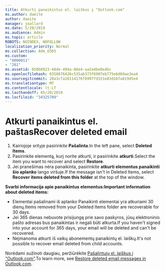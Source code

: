 ```yaml
---
title: Atkurti panaikintus el. laiškus į "Outlook.com"
ms.author: daeite
author: daeite
manager: joallard
ms.date: 5/20/2019
ms.audience: Admin
ms.topic: article
ROBOTS: NOINDEX, NOFOLLOW
localization_priority: Normal
ms.collection: Adm_O365
ms.custom:
- "8000011"
- "261"
ms.assetid: 650b8923-48de-494a-88e4-aa3a4be8e4bc
ms.openlocfilehash: 0358076426c535ab373f6907eb775e6d69ae3ea4
ms.sourcegitcommit: 20a3cfa10114176f8997fd151e83d167a81945e4
ms.translationtype: MT
ms.contentlocale: lt-LT
ms.lasthandoff: 05/20/2019
ms.locfileid: "34325709"
---
```

# <a name="recover-deleted-email"></a><span data-ttu-id="2f3e9-102">Atkurti panaikintus el. paštas</span><span class="sxs-lookup"><span data-stu-id="2f3e9-102">Recover deleted email</span></span>

1. <span data-ttu-id="2f3e9-103">Kairiojoje srityje pasirinkite **Pašalinta**.</span><span class="sxs-lookup"><span data-stu-id="2f3e9-103">In the left pane, select **Deleted Items**.</span></span>
2. <span data-ttu-id="2f3e9-104">Pasirinkite elementą, kurį norite atkurti, ir pasirinkite **atkurti**.</span><span class="sxs-lookup"><span data-stu-id="2f3e9-104">Select the item you want to recover and select **Restore**.</span></span>
3. <span data-ttu-id="2f3e9-105">Jei pranešimas nėra panaikinta, pasirinkite **atkurti elementus panaikinti šio aplanko** lango viršuje.</span><span class="sxs-lookup"><span data-stu-id="2f3e9-105">If the message isn't in Deleted Items, select **Recover items deleted from this folder** at the top of the window.</span></span>

 <span data-ttu-id="2f3e9-106">**Svarbi informacija apie panaikintus elementus:**</span><span class="sxs-lookup"><span data-stu-id="2f3e9-106">**Important information about deleted items:**</span></span>
  
- <span data-ttu-id="2f3e9-107">Elementai pašalinami iš aplanko Panaikinti elementai yra atkuriami 30 dienų.</span><span class="sxs-lookup"><span data-stu-id="2f3e9-107">Items removed from your Deleted Items folder are recoverable for 30 days.</span></span>
- <span data-ttu-id="2f3e9-108">Jei 365 dienas nebuvote prisijungę prie savo paskyros, jūsų elektroninio pašto adresas bus panaikintas ir negali būti atkurta.</span><span class="sxs-lookup"><span data-stu-id="2f3e9-108">If you haven't signed into your account for 365 days, your email will be deleted and can't be recovered.</span></span>
- <span data-ttu-id="2f3e9-109">Neįmanoma atkurti iš vaikų abonementų panaikintų el. laiškų.</span><span class="sxs-lookup"><span data-stu-id="2f3e9-109">It's not possible to recover email deleted from child accounts.</span></span>

<span data-ttu-id="2f3e9-110">Norėdami sužinoti daugiau, peržiūrėkite [Pašalintųjų el. laiškus į "Outlook.com"](https://go.microsoft.com/fwlink/p/?linkid=873117).</span><span class="sxs-lookup"><span data-stu-id="2f3e9-110">To learn more, see [Restore deleted email messages in Outlook.com](https://go.microsoft.com/fwlink/p/?linkid=873117).</span></span>